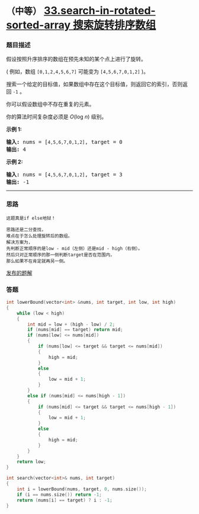 # `（中等）`  [33.search-in-rotated-sorted-array 搜索旋转排序数组](https://leetcode-cn.com/problems/search-in-rotated-sorted-array/)

### 题目描述
<p>假设按照升序排序的数组在预先未知的某个点上进行了旋转。</p>

<p>( 例如，数组&nbsp;<code>[0,1,2,4,5,6,7]</code>&nbsp;可能变为&nbsp;<code>[4,5,6,7,0,1,2]</code>&nbsp;)。</p>

<p>搜索一个给定的目标值，如果数组中存在这个目标值，则返回它的索引，否则返回&nbsp;<code>-1</code>&nbsp;。</p>

<p>你可以假设数组中不存在重复的元素。</p>

<p>你的算法时间复杂度必须是&nbsp;<em>O</em>(log&nbsp;<em>n</em>) 级别。</p>

<p><strong>示例 1:</strong></p>

<pre><strong>输入:</strong> nums = [<code>4,5,6,7,0,1,2]</code>, target = 0
<strong>输出:</strong> 4
</pre>

<p><strong>示例&nbsp;2:</strong></p>

<pre><strong>输入:</strong> nums = [<code>4,5,6,7,0,1,2]</code>, target = 3
<strong>输出:</strong> -1</pre>


---
### 思路
```
这题真是if else地狱！

思路还是二分查找，
难点在于怎么处理旋转后的数组。
解决方案为，
先判断正常顺序的是low - mid（左侧）还是mid - high（右侧）。
然后只对正常顺序的那一侧判断target是否在范围内，
那么如果不在肯定就再另一侧。
```
[发布的题解](https://leetcode-cn.com/problems/search-in-rotated-sorted-array/solution/sou-suo-xuan-zhuan-pai-xu-shu-zu-by-ikaruga/)

### 答题
``` C++
int lowerBound(vector<int> &nums, int target, int low, int high)
{
	while (low < high)
	{
		int mid = low + (high - low) / 2;
		if (nums[mid] == target) return mid;
		if (nums[low] <= nums[mid])
		{
			if (nums[low] <= target && target <= nums[mid])
			{
				high = mid;
			}
			else
			{
				low = mid + 1;
			}
		}
		else if (nums[mid] <= nums[high - 1])
		{
			if (nums[mid] <= target && target <= nums[high - 1])
			{
				low = mid + 1;
			}
			else
			{
				high = mid;
			}
		}
	}
	return low;
}

int search(vector<int>& nums, int target) 
{
	int i = lowerBound(nums, target, 0, nums.size());
	if (i == nums.size()) return -1;
	return (nums[i] == target) ? i : -1;
}
```
